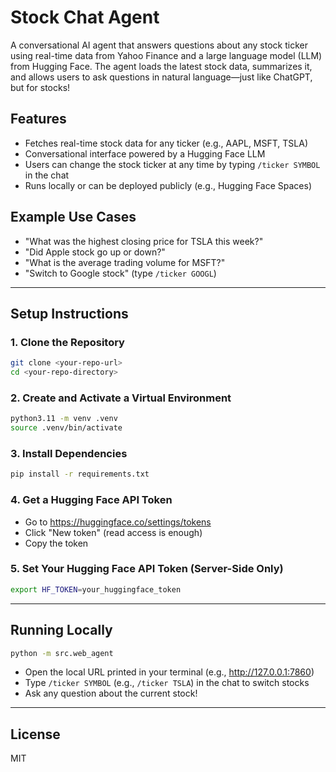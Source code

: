 # Stock Chat Agent

A conversational AI agent that answers questions about any stock ticker using real-time data from Yahoo Finance and a large language model (LLM) from Hugging Face. The agent loads the latest stock data, summarizes it, and allows users to ask questions in natural language—just like ChatGPT, but for stocks!

## Features
- Fetches real-time stock data for any ticker (e.g., AAPL, MSFT, TSLA)
- Conversational interface powered by a Hugging Face LLM
- Users can change the stock ticker at any time by typing `/ticker SYMBOL` in the chat
- Runs locally or can be deployed publicly (e.g., Hugging Face Spaces)

## Example Use Cases
- "What was the highest closing price for TSLA this week?"
- "Did Apple stock go up or down?"
- "What is the average trading volume for MSFT?"
- "Switch to Google stock" (type `/ticker GOOGL`)

---

## Setup Instructions

### 1. Clone the Repository
```bash
git clone <your-repo-url>
cd <your-repo-directory>
```

### 2. Create and Activate a Virtual Environment
```bash
python3.11 -m venv .venv
source .venv/bin/activate
```

### 3. Install Dependencies
```bash
pip install -r requirements.txt
```

### 4. Get a Hugging Face API Token
- Go to https://huggingface.co/settings/tokens
- Click "New token" (read access is enough)
- Copy the token

### 5. Set Your Hugging Face API Token (Server-Side Only)
```bash
export HF_TOKEN=your_huggingface_token
```

---

## Running Locally

```bash
python -m src.web_agent
```
- Open the local URL printed in your terminal (e.g., http://127.0.0.1:7860)
- Type `/ticker SYMBOL` (e.g., `/ticker TSLA`) in the chat to switch stocks
- Ask any question about the current stock!

---



## License
MIT
